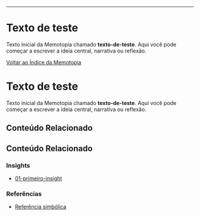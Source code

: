 ---
# Texto de teste

Texto inicial da Memotopia chamado **texto-de-teste**.
Aqui você pode começar a escrever a ideia central, narrativa ou reflexão.

[Voltar ao Índice da Memotopia](../../INDEX.md)

# Texto de teste

Texto inicial da Memotopia chamado **texto-de-teste**.
Aqui você pode começar a escrever a ideia central, narrativa ou reflexão.

## Conteúdo Relacionado


## Conteúdo Relacionado

<!-- RELATED_CONTENT_START -->
### Insights
*   [01-primeiro-insight](./insights/01-primeiro-insight.md)
### Referências
*   [Referência simbólica](./referencias/ref1.md)
<!-- RELATED_CONTENT_END -->


